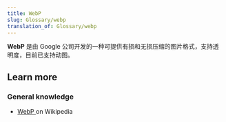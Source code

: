 ```yaml
---
title: WebP
slug: Glossary/webp
translation_of: Glossary/webp
---
```

<p><strong>WebP</strong> 是由 Google 公司开发的一种可提供有损和无损压缩的图片格式，支持透明度，目前已支持动图。</p>

<h2 id="Learn_more">Learn more</h2>

<h3 id="General_knowledge">General knowledge</h3>

<ul>
 <li><a href="https://en.wikipedia.org/wiki/WebP">WebP </a>on Wikipedia</li>
</ul>
